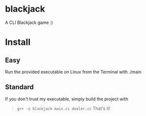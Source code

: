 # blackjack
A CLI Blackjack game :)

# Install
## Easy
Run the provided executable on Linux from the Terminal with ./main
## Standard
If you don't trust my executable, simply build the project with
> `g++ -o blackjack main.cc dealer.cc`
That's it!
